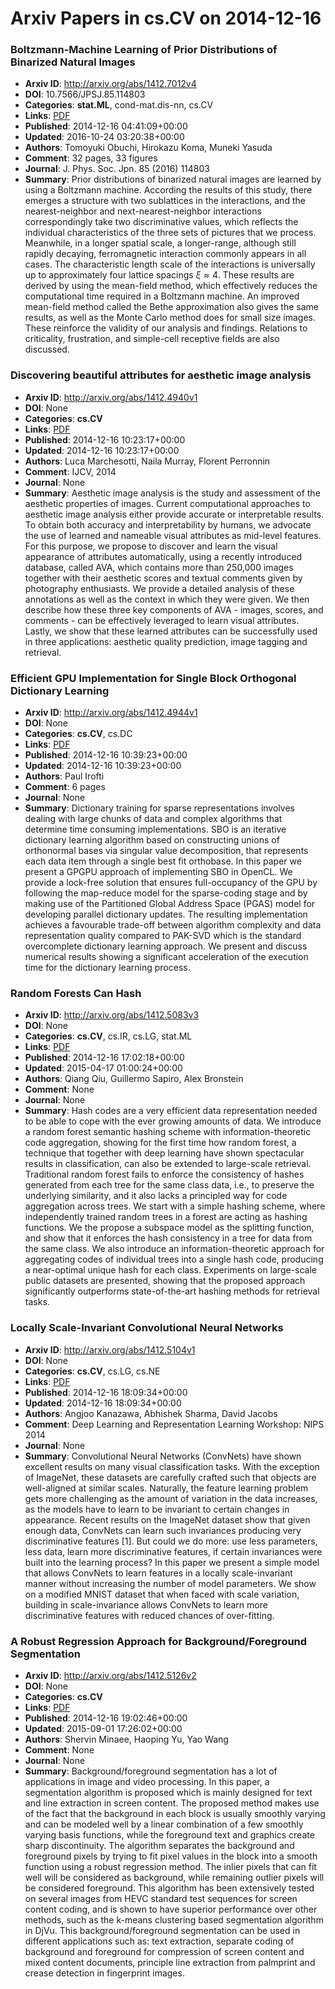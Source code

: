 # Arxiv Papers in cs.CV on 2014-12-16
### Boltzmann-Machine Learning of Prior Distributions of Binarized Natural Images
- **Arxiv ID**: http://arxiv.org/abs/1412.7012v4
- **DOI**: 10.7566/JPSJ.85.114803
- **Categories**: **stat.ML**, cond-mat.dis-nn, cs.CV
- **Links**: [PDF](http://arxiv.org/pdf/1412.7012v4)
- **Published**: 2014-12-16 04:41:09+00:00
- **Updated**: 2016-10-24 03:20:38+00:00
- **Authors**: Tomoyuki Obuchi, Hirokazu Koma, Muneki Yasuda
- **Comment**: 32 pages, 33 figures
- **Journal**: J. Phys. Soc. Jpn. 85 (2016) 114803
- **Summary**: Prior distributions of binarized natural images are learned by using a Boltzmann machine. According the results of this study, there emerges a structure with two sublattices in the interactions, and the nearest-neighbor and next-nearest-neighbor interactions correspondingly take two discriminative values, which reflects the individual characteristics of the three sets of pictures that we process. Meanwhile, in a longer spatial scale, a longer-range, although still rapidly decaying, ferromagnetic interaction commonly appears in all cases. The characteristic length scale of the interactions is universally up to approximately four lattice spacings $\xi \approx 4$. These results are derived by using the mean-field method, which effectively reduces the computational time required in a Boltzmann machine. An improved mean-field method called the Bethe approximation also gives the same results, as well as the Monte Carlo method does for small size images. These reinforce the validity of our analysis and findings. Relations to criticality, frustration, and simple-cell receptive fields are also discussed.



### Discovering beautiful attributes for aesthetic image analysis
- **Arxiv ID**: http://arxiv.org/abs/1412.4940v1
- **DOI**: None
- **Categories**: **cs.CV**
- **Links**: [PDF](http://arxiv.org/pdf/1412.4940v1)
- **Published**: 2014-12-16 10:23:17+00:00
- **Updated**: 2014-12-16 10:23:17+00:00
- **Authors**: Luca Marchesotti, Naila Murray, Florent Perronnin
- **Comment**: IJCV, 2014
- **Journal**: None
- **Summary**: Aesthetic image analysis is the study and assessment of the aesthetic properties of images. Current computational approaches to aesthetic image analysis either provide accurate or interpretable results. To obtain both accuracy and interpretability by humans, we advocate the use of learned and nameable visual attributes as mid-level features. For this purpose, we propose to discover and learn the visual appearance of attributes automatically, using a recently introduced database, called AVA, which contains more than 250,000 images together with their aesthetic scores and textual comments given by photography enthusiasts. We provide a detailed analysis of these annotations as well as the context in which they were given. We then describe how these three key components of AVA - images, scores, and comments - can be effectively leveraged to learn visual attributes. Lastly, we show that these learned attributes can be successfully used in three applications: aesthetic quality prediction, image tagging and retrieval.



### Efficient GPU Implementation for Single Block Orthogonal Dictionary Learning
- **Arxiv ID**: http://arxiv.org/abs/1412.4944v1
- **DOI**: None
- **Categories**: **cs.CV**, cs.DC
- **Links**: [PDF](http://arxiv.org/pdf/1412.4944v1)
- **Published**: 2014-12-16 10:39:23+00:00
- **Updated**: 2014-12-16 10:39:23+00:00
- **Authors**: Paul Irofti
- **Comment**: 6 pages
- **Journal**: None
- **Summary**: Dictionary training for sparse representations involves dealing with large chunks of data and complex algorithms that determine time consuming implementations. SBO is an iterative dictionary learning algorithm based on constructing unions of orthonormal bases via singular value decomposition, that represents each data item through a single best fit orthobase. In this paper we present a GPGPU approach of implementing SBO in OpenCL. We provide a lock-free solution that ensures full-occupancy of the GPU by following the map-reduce model for the sparse-coding stage and by making use of the Partitioned Global Address Space (PGAS) model for developing parallel dictionary updates. The resulting implementation achieves a favourable trade-off between algorithm complexity and data representation quality compared to PAK-SVD which is the standard overcomplete dictionary learning approach. We present and discuss numerical results showing a significant acceleration of the execution time for the dictionary learning process.



### Random Forests Can Hash
- **Arxiv ID**: http://arxiv.org/abs/1412.5083v3
- **DOI**: None
- **Categories**: **cs.CV**, cs.IR, cs.LG, stat.ML
- **Links**: [PDF](http://arxiv.org/pdf/1412.5083v3)
- **Published**: 2014-12-16 17:02:18+00:00
- **Updated**: 2015-04-17 01:00:24+00:00
- **Authors**: Qiang Qiu, Guillermo Sapiro, Alex Bronstein
- **Comment**: None
- **Journal**: None
- **Summary**: Hash codes are a very efficient data representation needed to be able to cope with the ever growing amounts of data. We introduce a random forest semantic hashing scheme with information-theoretic code aggregation, showing for the first time how random forest, a technique that together with deep learning have shown spectacular results in classification, can also be extended to large-scale retrieval. Traditional random forest fails to enforce the consistency of hashes generated from each tree for the same class data, i.e., to preserve the underlying similarity, and it also lacks a principled way for code aggregation across trees. We start with a simple hashing scheme, where independently trained random trees in a forest are acting as hashing functions. We the propose a subspace model as the splitting function, and show that it enforces the hash consistency in a tree for data from the same class. We also introduce an information-theoretic approach for aggregating codes of individual trees into a single hash code, producing a near-optimal unique hash for each class. Experiments on large-scale public datasets are presented, showing that the proposed approach significantly outperforms state-of-the-art hashing methods for retrieval tasks.



### Locally Scale-Invariant Convolutional Neural Networks
- **Arxiv ID**: http://arxiv.org/abs/1412.5104v1
- **DOI**: None
- **Categories**: **cs.CV**, cs.LG, cs.NE
- **Links**: [PDF](http://arxiv.org/pdf/1412.5104v1)
- **Published**: 2014-12-16 18:09:34+00:00
- **Updated**: 2014-12-16 18:09:34+00:00
- **Authors**: Angjoo Kanazawa, Abhishek Sharma, David Jacobs
- **Comment**: Deep Learning and Representation Learning Workshop: NIPS 2014
- **Journal**: None
- **Summary**: Convolutional Neural Networks (ConvNets) have shown excellent results on many visual classification tasks. With the exception of ImageNet, these datasets are carefully crafted such that objects are well-aligned at similar scales. Naturally, the feature learning problem gets more challenging as the amount of variation in the data increases, as the models have to learn to be invariant to certain changes in appearance. Recent results on the ImageNet dataset show that given enough data, ConvNets can learn such invariances producing very discriminative features [1]. But could we do more: use less parameters, less data, learn more discriminative features, if certain invariances were built into the learning process? In this paper we present a simple model that allows ConvNets to learn features in a locally scale-invariant manner without increasing the number of model parameters. We show on a modified MNIST dataset that when faced with scale variation, building in scale-invariance allows ConvNets to learn more discriminative features with reduced chances of over-fitting.



### A Robust Regression Approach for Background/Foreground Segmentation
- **Arxiv ID**: http://arxiv.org/abs/1412.5126v2
- **DOI**: None
- **Categories**: **cs.CV**
- **Links**: [PDF](http://arxiv.org/pdf/1412.5126v2)
- **Published**: 2014-12-16 19:02:46+00:00
- **Updated**: 2015-09-01 17:26:02+00:00
- **Authors**: Shervin Minaee, Haoping Yu, Yao Wang
- **Comment**: None
- **Journal**: None
- **Summary**: Background/foreground segmentation has a lot of applications in image and video processing. In this paper, a segmentation algorithm is proposed which is mainly designed for text and line extraction in screen content. The proposed method makes use of the fact that the background in each block is usually smoothly varying and can be modeled well by a linear combination of a few smoothly varying basis functions, while the foreground text and graphics create sharp discontinuity. The algorithm separates the background and foreground pixels by trying to fit pixel values in the block into a smooth function using a robust regression method. The inlier pixels that can fit well will be considered as background, while remaining outlier pixels will be considered foreground. This algorithm has been extensively tested on several images from HEVC standard test sequences for screen content coding, and is shown to have superior performance over other methods, such as the k-means clustering based segmentation algorithm in DjVu. This background/foreground segmentation can be used in different applications such as: text extraction, separate coding of background and foreground for compression of screen content and mixed content documents, principle line extraction from palmprint and crease detection in fingerprint images.



